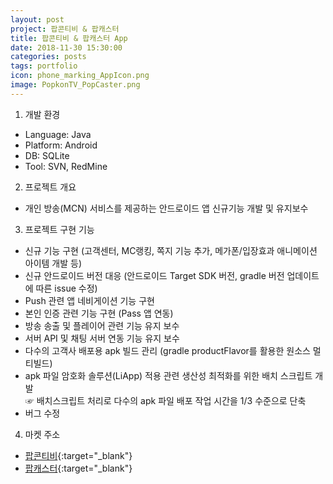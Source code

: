 ```yaml
---
layout: post
project: 팝콘티비 & 팝캐스터
title: 팝콘티비 & 팝캐스터 App
date: 2018-11-30 15:30:00 
categories: posts 
tags: portfolio
icon: phone_marking_AppIcon.png
image: PopkonTV_PopCaster.png
---
```


1) 개발 환경  
 - Language: Java  
 - Platform: Android  
 - DB: SQLite  
 - Tool: SVN, RedMine  

2) 프로젝트 개요  
 - 개인 방송(MCN) 서비스를 제공하는 안드로이드 앱 신규기능 개발 및 유지보수  

3) 프로젝트 구현 기능  
 - 신규 기능 구현 (고객센터, MC랭킹, 쪽지 기능 추가, 메가폰/입장효과 애니메이션 아이템 개발 등)  
 - 신규 안드로이드 버전 대응 (안드로이드 Target SDK 버전, gradle 버전 업데이트에 따른 issue 수정)  
 - Push 관련 앱 네비게이션 기능 구현  
 - 본인 인증 관련 기능 구현 (Pass 앱 연동)  
 - 방송 송출 및 플레이어 관련 기능 유지 보수  
 - 서버 API 및 채팅 서버 연동 기능 유지 보수  
 - 다수의 고객사 배포용 apk 빌드 관리 (gradle productFlavor를 활용한 원소스 멀티빌드)  
 - apk 파일 암호화 솔루션(LiApp) 적용 관련 생산성 최적화를 위한 배치 스크립트 개발  
   ☞ 배치스크립트 처리로 다수의 apk 파일 배포 작업 시간을 1/3 수준으로 단축  
 - 버그 수정  
 
4) 마켓 주소  
 - [팝콘티비](https://onestore.co.kr/userpoc/apps/view?pid=0000744081){:target="_blank"}  
 - [팝캐스터](https://onestore.co.kr/userpoc/apps/view?pid=0000739531){:target="_blank"}  
